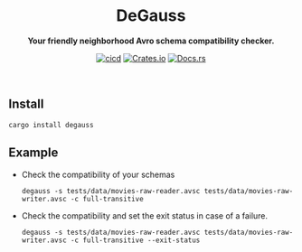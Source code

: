 
<div align="center">
 <p><h1>DeGauss</h1> </p>
  <p><strong>Your friendly neighborhood Avro schema compatibility checker.</strong> </p>
<p>

[![cicd](https://github.com/vertexclique/degauss/actions/workflows/cicd.yml/badge.svg)](https://github.com/vertexclique/degauss/actions/workflows/cicd.yml)
[![Crates.io](https://img.shields.io/crates/v/degauss)](https://crates.io/crates/degauss)
[![Docs.rs](https://docs.rs/degauss/badge.svg)](https://docs.rs/degauss)
</p>
</div>
</br>


## Install

```
cargo install degauss
```

## Example

- Check the compatibility of your schemas
    ```
    degauss -s tests/data/movies-raw-reader.avsc tests/data/movies-raw-writer.avsc -c full-transitive
    ```

- Check the compatibility and set the exit status in case of a failure.
    ```
    degauss -s tests/data/movies-raw-reader.avsc tests/data/movies-raw-writer.avsc -c full-transitive --exit-status
    ```